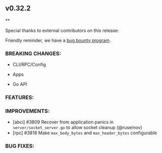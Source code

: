 ## v0.32.2

\*\*

Special thanks to external contributors on this release:

Friendly reminder, we have a [bug bounty
program](https://hackerone.com/tendermint).

### BREAKING CHANGES:

- CLI/RPC/Config

- Apps

- Go API

### FEATURES:

### IMPROVEMENTS:
- [abci] \#3809 Recover from application panics in `server/socket_server.go` to allow socket cleanup (@ruseinov)
- [rpc] \#3818 Make `max_body_bytes` and `max_header_bytes` configurable

### BUG FIXES:
